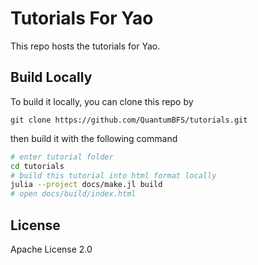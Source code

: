 # Tutorials For Yao

This repo hosts the tutorials for Yao.

## Build Locally

To build it locally, you can clone this repo by

```
git clone https://github.com/QuantumBFS/tutorials.git
```

then build it with the following command

```sh
# enter tutorial folder
cd tutorials
# build this tutorial into html format locally
julia --project docs/make.jl build
# open docs/build/index.html
```

## License

Apache License 2.0
